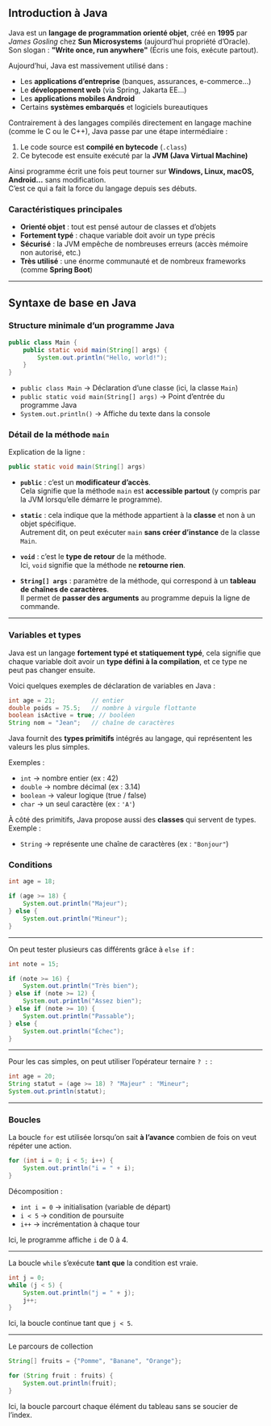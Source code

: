 ## Introduction à Java

Java est un **langage de programmation orienté objet**, créé en **1995** par *James Gosling* chez **Sun Microsystems** (aujourd’hui propriété d’Oracle).  
Son slogan : **"Write once, run anywhere"** (Écris une fois, exécute partout).


Aujourd’hui, Java est massivement utilisé dans :

- Les **applications d’entreprise** (banques, assurances, e-commerce…)
- Le **développement web** (via Spring, Jakarta EE…)
- Les **applications mobiles Android**
- Certains **systèmes embarqués** et logiciels bureautiques

Contrairement à des langages compilés directement en langage machine (comme le C ou le C++), Java passe par une étape intermédiaire :

1. Le code source est **compilé en bytecode** (`.class`)
2. Ce bytecode est ensuite exécuté par la **JVM (Java Virtual Machine)**

Ainsi programme écrit une fois peut tourner sur **Windows, Linux, macOS, Android…** sans modification.  
C’est ce qui a fait la force du langage depuis ses débuts.

### Caractéristiques principales
- **Orienté objet** : tout est pensé autour de classes et d’objets
- **Fortement typé** : chaque variable doit avoir un type précis
- **Sécurisé** : la JVM empêche de nombreuses erreurs (accès mémoire non autorisé, etc.)
- **Très utilisé** : une énorme communauté et de nombreux frameworks (comme **Spring Boot**)

---


## Syntaxe de base en Java

### Structure minimale d’un programme Java

```java
public class Main {
    public static void main(String[] args) {
        System.out.println("Hello, world!");
    }
}
```

- `public class Main` -> Déclaration d’une classe (ici, la classe `Main`)
- `public static void main(String[] args)` -> Point d’entrée du programme Java
- `System.out.println()` -> Affiche du texte dans la console

### Détail de la méthode `main`

Explication de la ligne :
```java
public static void main(String[] args)
```

- **`public`** : c’est un **modificateur d’accès**.  
  Cela signifie que la méthode `main` est **accessible partout** (y compris par la JVM lorsqu’elle démarre le programme).

- **`static`** : cela indique que la méthode appartient à la **classe** et non à un objet spécifique.  
  Autrement dit, on peut exécuter `main` **sans créer d’instance** de la classe `Main`.

- **`void`** : c’est le **type de retour** de la méthode.  
  Ici, `void` signifie que la méthode ne **retourne rien**.

- **`String[] args`** : paramètre de la méthode, qui correspond à un **tableau de chaînes de caractères**.  
  Il permet de **passer des arguments** au programme depuis la ligne de commande.

---

### Variables et types

Java est un langage **fortement typé et statiquement typé**, cela signifie que chaque variable doit avoir un **type défini à la compilation**, et ce type ne peut pas changer ensuite.

Voici quelques exemples de déclaration de variables en Java :

```java
int age = 21;          // entier
double poids = 75.5;   // nombre à virgule flottante
boolean isActive = true; // booléen
String nom = "Jean";   // chaîne de caractères
```

Java fournit des **types primitifs** intégrés au langage, qui représentent les valeurs les plus simples.

Exemples :

- `int` -> nombre entier (ex : 42)
- `double` -> nombre décimal (ex : 3.14)
- `boolean` -> valeur logique (true / false)
- `char` -> un seul caractère (ex : `'A'`)


À côté des primitifs, Java propose aussi des **classes** qui servent de types.  
Exemple :

- `String` -> représente une chaîne de caractères (ex : `"Bonjour"`)


### Conditions

```java
int age = 18;

if (age >= 18) {
    System.out.println("Majeur");
} else {
    System.out.println("Mineur");
}
```

---

On peut tester plusieurs cas différents grâce à `else if` :

```java
int note = 15;

if (note >= 16) {
    System.out.println("Très bien");
} else if (note >= 12) {
    System.out.println("Assez bien");
} else if (note >= 10) {
    System.out.println("Passable");
} else {
    System.out.println("Échec");
}
```

---

Pour les cas simples, on peut utiliser l’opérateur ternaire `? :` :

```java
int age = 20;
String statut = (age >= 18) ? "Majeur" : "Mineur";
System.out.println(statut);
```

---

### Boucles

La boucle `for` est utilisée lorsqu’on sait **à l’avance** combien de fois on veut répéter une action.

```java
for (int i = 0; i < 5; i++) {
    System.out.println("i = " + i);
}
```

Décomposition :

- `int i = 0` -> initialisation (variable de départ)
- `i < 5` -> condition de poursuite
- `i++` -> incrémentation à chaque tour

Ici, le programme affiche `i` de 0 à 4.

---

La boucle `while` s’exécute **tant que** la condition est vraie.

```java
int j = 0;
while (j < 5) {
    System.out.println("j = " + j);
    j++;
}
```

Ici, la boucle continue tant que `j < 5`.

---

Le parcours de collection

```java
String[] fruits = {"Pomme", "Banane", "Orange"};

for (String fruit : fruits) {
    System.out.println(fruit);
}
```

Ici, la boucle parcourt chaque élément du tableau sans se soucier de l’index.